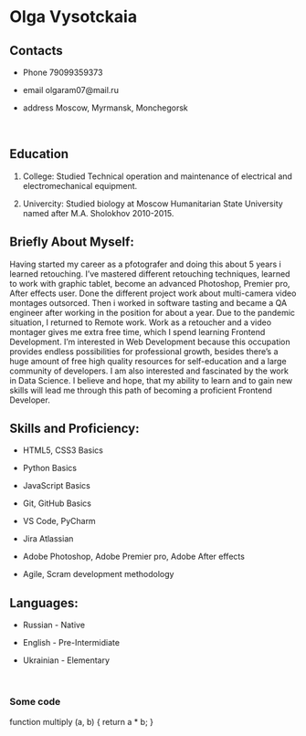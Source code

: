 Olga Vysotckaia
===============

Contacts 
---------

-   Phone 79099359373

-   email olgaram07\@mail.ru

-   address Moscow, Myrmansk, Monchegorsk

 

Education
---------

1.  College: Studied Technical operation and maintenance of electrical and
    electromechanical equipment.

2.  Univercity: Studied biology at Moscow Humanitarian State University named
    after M.A. Sholokhov 2010-2015.

Briefly About Myself:
---------------------

Having started my career as a pfotografer and doing this about 5 years i learned
retouching. I’ve mastered different retouching techniques, learned to work with
graphic tablet, become an advanced Photoshop, Premier pro, After effects user.
Done the different project work about multi-camera video montages outsorced.
Then i worked in software tasting and became a QA engineer after working in the
position for about a year. Due to the pandemic situation, I returned to Remote
work. Work as a retoucher and a video montager gives me extra free time, which I
spend learning Frontend Development. I’m interested in Web Development because
this occupation provides endless possibilities for professional growth, besides
there’s a huge amount of free high quality resources for self-education and a
large community of developers. I am also interested and fascinated by the work
in Data Science. I believe and hope, that my ability to learn and to gain new
skills will lead me through this path of becoming a proficient Frontend
Developer.

Skills and Proficiency:
-----------------------

-   HTML5, CSS3 Basics

-   Python Basics

-   JavaScript Basics

-   Git, GitHub Basics

-   VS Code, PyCharm

-   Jira Atlassian

-   Adobe Photoshop, Adobe Premier pro, Adobe After effects

-   Agile, Scram development methodology

Languages:
----------

-   Russian - Native

-   English - Pre-Intermidiate

-   Ukrainian - Elementary

 

### Some code

function multiply (a, b) { return a \* b; }
